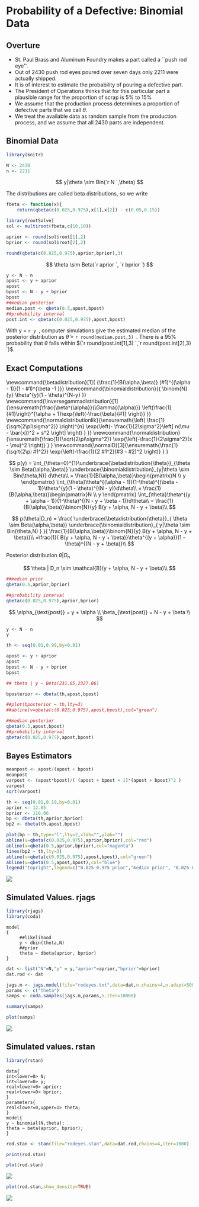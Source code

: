 # Probability of a Defective: Binomial Data
    
## Overture

- St. Paul Brass and Aluminum Foundry makes a part called a ``push rod eye''.
- Out of $2430$ push rod eyes poured over seven days only $2211$ were actually
  shipped.
- It is of interest to estimate the probability of pouring a defective part.
- The President of Operations thinks that for this particular part a 
   plausible range for the proportion of scrap is $5\%$ to $15\%$
- We assume that the production process determines a proportion of defective
   parts that we call $\theta$.
- We treat the available data as random sample from the production process, and we 
     assume that all $2430$ parts are independent.
    
## Binomial Data

``` r 
library(knitr)
```

``` r
N <- 2430
n <- 2211
```

$$
y|\theta \sim Bin(`r N `,\theta)
$$

The distributions are called beta distributions, so we write

``` r 
fbeta <- function(x){
    return(qbeta(c(0.025,0.975),x[1],x[2]) - c(0.05,0.15))

library(rootSolve)
sol <- multiroot(fbeta,c(10,10))

aprior <- round(sol$root[1],2)
bprior <- round(sol$root[2],2)

round(qbeta(c(0.025,0.975),aprior,bprior),3)
```
$$  
\theta \sim Beta(`r aprior `, `r bprior `)
$$

``` r 
y <- N - n
apost <- y + aprior
apost
bpost <- N - y + bprior
bpost
##median posterior
median.post <- qbeta(0.5,apost,bpost)
##probability interval
post.int <- qbeta(c(0.025,0.975),apost,bpost)
``` 

With y = `r y `, computer simulations give the estimated median of the posterior distribution as $\tilde{\theta}$ = `r round(median.post,3) `.
There is a $95\%$ probability that $\theta$ falls within $(`r round(post.int[1],3) `,`r round(post.int[2],3) `)$.

## Exact Computations

\newcommand{\betadistribution}[1]{ {\frac{1}{B(\alpha,\beta)} (#1)^{(\alpha - 1)}(1 - #1)^{\beta -1 }}}
\newcommand{\binomialdistribution}{{ \binom{N}{y} \theta^{y}(1 - \theta)^{N-y}  }}
\newcommand{\inversegammadistribution}[1]{\ensuremath{\frac{\beta^{\alpha}}{\Gamma{(\alpha)}} \left(\frac{1}{#1}\right)^{\alpha + 1}\exp{\left(-\frac{\beta}{#1} \right)}  }}
\newcommand{\normaldistributionlik}{\ensuremath{\left( \frac{1}{\sqrt{2\pi\sigma^2}}  \right)^{n} \exp{\left(- \frac{1}{2\sigma^2}\left[ n(\mu - \bar{x})^2 + s^2 \right]   \right) }        }}
\newcommand{\normaldistribution}{\ensuremath{\frac{1}{\sqrt{2\pi\sigma^2}} \exp{\left(-\frac{1}{2\sigma^2}(x - \mu)^2  \right)}  } }
\newcommand{\normalD}[3]{\ensuremath{\frac{1}{\sqrt{2\pi #1^2}} \exp{\left(-\frac{1}{2 #1^2}(#3 - #2)^2  \right)}  } }

$$
 p(y) =  \int_{\theta=0}^{1}\underbrace{\betadistribution{\theta}}_{\theta \sim Beta(\alpha,\beta)} \underbrace{\binomialdistribution}_{y|\theta \sim Bin(\theta,N)} d\theta\\
      =  \frac{1}{B(\alpha,\beta)}\begin{pmatrix}N \\
                                                  y \end{pmatrix} \int_{\theta}\theta^{(\alpha - 1)}(1-\theta)^{(\beta - 1)}\theta^{y}(1 - \theta)^{(N - y)}d\theta\\
      =  \frac{1}{B(\alpha,\beta)}\begin{pmatrix}N \\
                                                  y \end{pmatrix} \int_{\theta}\theta^{(y + \alpha - 1)}(1-\theta)^{(N - y + \beta - 1)}d\theta\\
      =    \frac{1}{B(\alpha,\beta)}\binom{N}{y} B(y + \alpha, N - y + \beta)\\
$$
    


$$
  p(\theta|D_n) = \frac{ \underbrace{\betadistribution{\theta}}_{ \theta \sim Beta(\alpha,\beta)} \underbrace{\binomialdistribution}_{ y|\theta \sim Bin(\theta,N) } }{ \frac{1}{B(\alpha,\beta)}\binom{N}{y} B(y + \alpha, N - y + \beta)}\\
                =\frac{1}{ B(y + \alpha, N - y + \beta)}\theta^{(y + \alpha)}(1 - \theta)^{(N - y + \beta)}\\
$$

Posterior distribution $\theta | D_n$
    
$$
  \theta | D_n \sim \mathcal{B}(y + \alpha, N - y + \beta)\\
$$

    
``` r 
##median prior
qbeta(0.5,aprior,bprior)

##probability interval
qbeta(c(0.025,0.975),aprior,bprior)
```
$$
\alpha_{\text{post}} = y + \alpha \\
\beta_{\text{post}} = N - y + \beta \\
$$

``` r 
y <- N - n
y

th <- seq(0.01,0.99,by=0.01)

apost <- y + aprior
apost
bpost <- N - y + bprior
bpost

## theta | y ~ Beta(231.05,2327.06)

bposterior <- dbeta(th,apost,bpost)

##plot(bposterior ~ th,lty=3)
##abline(v=qbeta(c(0.025,0.975),apost,bpost),col="green")

##median posterior
qbeta(0.5,apost,bpost)
##probability interval
qbeta(c(0.025,0.975),apost,bpost)
```

## Bayes Estimators

``` r
meanpost <- apost/(apost + bpost)
meanpost
varpost <- (apost*bpost)/( (apost + bpost + 1)*(apost + bpost)^2 )
varpost
sqrt(varpost)
```


``` r 
th <- seq(0.01,0.19,by=0.01)
aprior <- 12.05
bprior <- 116.06
bp <- dbeta(th,aprior,bprior)
bp2 <- dbeta(th,apost,bpost)
```

```r 
plot(bp ~ th,type="l",lty=2,xlab="",ylab="")
abline(v=qbeta(c(0.025,0.975),aprior,bprior),col="red")
abline(v=qbeta(0.5,aprior,bprior),col="magenta")
lines(bp2 ~ th,lty=3)
abline(v=qbeta(c(0.025,0.975),apost,bpost),col="green")
abline(v=qbeta(0.5,apost,bpost),col="blue")
legend("topright",legend=c("0.025-0.975 prior","median prior", "0.025-0.975 posterior","median post","prior","posterior"),col=c("red","magenta","green","blue","black","black"),lty=c(1,1,1,1,1,3,2),cex=0.5)
```

![](images/bayesianest.png)

## Simulated Values. rjags

``` r
library(rjags)
library(coda)
```

````{verbatim}
model
{
     ##likelihood
     y ~ dbin(theta,N)
     ##prior
     theta ~ dbeta(aprior, bprior)
}
````

``` r
dat <- list("N"=N,"y" = y,"aprior"=aprior,"bprior"=bprior)
dat.rod <- dat
```

``` r
jags.m <- jags.model(file="rodeyes.txt",data=dat,n.chains=4,n.adapt=500)
params <- c("theta")
samps <- coda.samples(jags.m,params,n.iter=10000)
```

``` r
summary(samps)
```

``` r
plot(samps)
```

![](images/rjags.png)

## Simulated values. rstan


```r 
library(rstan)
```

````{verbatim}
data{
int<lower=0> N;
int<lower=0> y;
real<lower=0> aprior;
real<lower=0> bprior;
}
parameters{
real<lower=0,upper=1> theta;
}
model{
y ~ binomial(N,theta);
theta ~ beta(aprior, bprior);
}
````

```r 
rod.stan <- stan(file="rodeyes.stan",data=dat.rod,chains=4,iter=1000)
```

```r
print(rod.stan)
```

```r 
plot(rod.stan)
```
![](images/stan1.png)

```r 
plot(rod.stan,show_density=TRUE)
```

![](images/stan2.png)